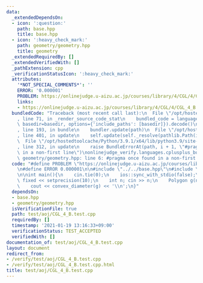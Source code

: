 ```yaml
---
data:
  _extendedDependsOn:
  - icon: ':question:'
    path: base.hpp
    title: base.hpp
  - icon: ':heavy_check_mark:'
    path: geometry/geometry.hpp
    title: geometry
  _extendedRequiredBy: []
  _extendedVerifiedWith: []
  _pathExtension: cpp
  _verificationStatusIcon: ':heavy_check_mark:'
  attributes:
    '*NOT_SPECIAL_COMMENTS*': ''
    ERROR: '0.000001'
    PROBLEM: https://onlinejudge.u-aizu.ac.jp/courses/library/4/CGL/4/CGL_4_B
    links:
    - https://onlinejudge.u-aizu.ac.jp/courses/library/4/CGL/4/CGL_4_B
  bundledCode: "Traceback (most recent call last):\n  File \"/opt/hostedtoolcache/Python/3.9.1/x64/lib/python3.9/site-packages/onlinejudge_verify/documentation/build.py\"\
    , line 71, in _render_source_code_stat\n    bundled_code = language.bundle(stat.path,\
    \ basedir=basedir, options={'include_paths': [basedir]}).decode()\n  File \"/opt/hostedtoolcache/Python/3.9.1/x64/lib/python3.9/site-packages/onlinejudge_verify/languages/cplusplus.py\"\
    , line 193, in bundle\n    bundler.update(path)\n  File \"/opt/hostedtoolcache/Python/3.9.1/x64/lib/python3.9/site-packages/onlinejudge_verify/languages/cplusplus_bundle.py\"\
    , line 401, in update\n    self.update(self._resolve(pathlib.Path(included), included_from=path))\n\
    \  File \"/opt/hostedtoolcache/Python/3.9.1/x64/lib/python3.9/site-packages/onlinejudge_verify/languages/cplusplus_bundle.py\"\
    , line 312, in update\n    raise BundleErrorAt(path, i + 1, \"#pragma once found\
    \ in a non-first line\")\nonlinejudge_verify.languages.cplusplus_bundle.BundleErrorAt:\
    \ geometry/geometry.hpp: line 6: #pragma once found in a non-first line\n"
  code: "#define PROBLEM \"https://onlinejudge.u-aizu.ac.jp/courses/library/4/CGL/4/CGL_4_B\"\
    \n#define ERROR 0.000001\n\n#include \"../../base.hpp\"\n#include \"../../geometry/geometry.hpp\"\
    \n\nint main(){\n    cin.tie(0);\n    ios::sync_with_stdio(false);\n    cout <<\
    \ fixed << setprecision(10);\n    int n; cin >> n;\n    Polygon g(n); cin >> g;\n\
    \    cout << convex_diameter(g) << '\\n';\n}"
  dependsOn:
  - base.hpp
  - geometry/geometry.hpp
  isVerificationFile: true
  path: test/aoj/CGL_4_B.test.cpp
  requiredBy: []
  timestamp: '2021-01-19 13:16:33+09:00'
  verificationStatus: TEST_ACCEPTED
  verifiedWith: []
documentation_of: test/aoj/CGL_4_B.test.cpp
layout: document
redirect_from:
- /verify/test/aoj/CGL_4_B.test.cpp
- /verify/test/aoj/CGL_4_B.test.cpp.html
title: test/aoj/CGL_4_B.test.cpp
---
```

